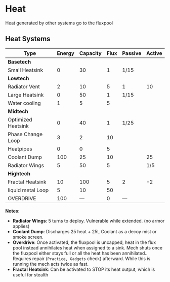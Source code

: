 
# Heat
Heat generated by other systems go to the fluxpool


## Heat Systems

| Type               | Energy | Capacity | Flux | Passive | Active |
|--------------------|--------|----------|------|---------|--------|
| **Basetech**       |        |          |      |         |        |
| Small Heatsink     | 0      | 30       | 1    | 1/15    |        |
| **Lowtech**        |        |          |      |         |        |
| Radiator Vent      | 2      | 10       | 5    | 1       | 10     |
| Large Heatsink     | 0      | 50       | 1    | 1/15    |        |
| Water cooling      | 1      | 5        | 5    |         |        |
| **Midtech**        |        |          |      |         |        |
| Optimized Heatsink | 0      | 40       | 1    | 1/25    |        |
| Phase Change Loop  | 3      | 2        | 10   |         |        |
| Heatpipes          | 0      | 0        | 5    |         |        |
| Coolant Dump       | 100    | 25       | 10   |         | 25     |
| Radiator Wings     | 5      | 50       | 5    |         | 1/5    |
| **Hightech**       |        |          |      |         |        |
| Fractal Heatsink   | 10     | 100      | 5    | 2       | -2     |
| liquid metal Loop  | 5      | 10       | 50   |         |        |
| OVERDRIVE          | 100    | —        | 0    | —       |        |

**Notes**:

* **Radiator Wings**: 5 turns to deploy. Vulnerable while extended. (no armor applies)
* **Coolant Dump**: Discharges 25 heat + 25L Coolant as a decoy mist or smoke screen.
* **Overdrive**: Once activated, the fluxpool is uncapped, heat in the flux pool instead annihilates heat when assigned to a sink. Mech shuts once the fluxpool either stays full or all the heat has been annihilated.. Requires repair (`Practice, Gadgets` check) afterward. While this  is running the mech acts twice as fast. 
* **Fractal Heatsink**: Can be activated to STOP its heat output, which is useful for stealth